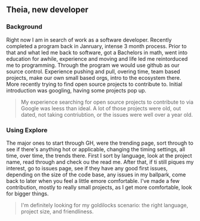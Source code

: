 ## Theia, new developer
### Background
Right now I am in search of work as a software developer. Recently completed a program back in Janruary, intense 3 month process. Prior to that and what led me back to software, got a Bachelors in math, went into education for awhile, experience and moving and life led me reintorduced me to programming. 
Through the program we would use github as our source control. Experience pushing and pull, overing time, team based projects, make our own small based orgs, intro to the ecosystem there. More recently trying to find open source projects to contribute to. Initial introduction was googling, having some projects pop up. 
> My experience searching for open source projects to contribute to via Google was leess than ideal. A lot of those projects were old, out dated, not taking contriubtion, or the issues were well over a year old. 

### Using Explore
The major ones to start through GH, were the trending page, sort through to see if there's anything hot or applicable, changing the timing settings, all time, over time, the trends there. First I sort by language, look at the project name, read through and check ou the read me. After that, if ti still piques my interest, go to issues page, see if they have any good first issues, depending on the size of the code base, any issues in my ballpark, come back to later when you feel a little emore comfortable. I've made a few contribution, mostly to really small projects, as I get more comfortable, look for bigger things. 
> I'm definitely looking for my goldilocks scenario: the right language, project size, and friendliness.

